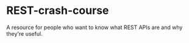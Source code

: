 # REST-crash-course
A resource for people who want to know what REST APIs are and why they're useful.

